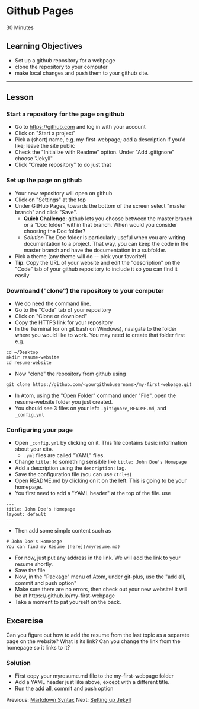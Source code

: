 # Github Pages
30 Minutes

## Learning Objectives
* Set up a github repository for a webpage
* clone the repository to your computer
* make local changes and push them to your github site.

----------------------------------------------------

## Lesson

### Start a repository for the page on github

* Go to https://github.com and  log in with your account
* Click on "Start a project"
* Pick a (short) name, e.g. my-first-webpage; add a description if you'd like; leave the site public
* Check the "Initialize with Readme" option. Under "Add .gitignore" choose "Jekyll"
* Click "Create repository" to do just that

### Set up the page on github
* Your new repository will open on github
* Click on "Settings" at the top
* Under GitHub Pages, towards the bottom of the screen select "master branch" and click "Save".
  * **Quick Challenge**: github lets you choose between the master branch or a "Doc folder" within that branch. When would you consider choosing the Doc folder?
  * *Solution* The Doc folder is particularly useful when you are writing documentation to a project. That way, you can keep the code in the master branch and have the documentation in a subfolder.
* Pick a theme (any theme will do -- pick your favorite!)
* **Tip**: Copy the URL of your website and edit the "description" on the "Code" tab of your github repository to include it so you can find it easily

### Downloand ("clone") the repository to your computer
* We do need the command line.
* Go to the "Code" tab of your repository
* Click on "Clone or download"
* Copy the HTTPS link for your repository
* In the Terminal (or on git bash on Windows), navigate to the folder where you would like to work. You may need to create that folder first e.g.
```
cd ~/Desktop
mkdir resume-website
cd resume-website
```
* Now "clone" the repository from github using
```
git clone https://github.com/<yourgithubusername>/my-first-webpage.git
```
* In Atom, using the "Open Folder" command under "File", open the resume-website folder you just created.
* You should see 3 files on your left: `.gitignore`, `README.md`, and `_config.yml`

### Configuring your page
* Open `_config.yml` by clicking on it. This file contains basic information about your site.
  * `.yml` files are called "YAML" files.
* Change `title:` to something sensible like `title: John Doe's Homepage`
* Add a description using the `description:` tag.
* Save the configuration file (you can use `ctrl+s`)
* Open README.md by clicking on it on the left. This is going to be your homepage.
* You first need to add a "YAML header" at the top of the file. use
```
---
title: John Doe's Homepage
layout: default
---
```

* Then add some simple content such as

```
# John Doe's Homepage
You can find my Resume [here](/myresume.md)
```

* For now, just put any address in the link. We will add the link to your resume shortly.
* Save the file
* Now, in the "Package" menu of Atom, under git-plus, use the "add all, commit and push option"
* Make sure there are no errors, then check out your new website! It will be at https://<yourgithubusername>.github.io/my-first-webpage
* Take a moment to pat yourself on the back.

## Excercise
Can you figure out how to add the resume from the last topic as a separate page on the website?
What is its link? Can you change the link from the homepage so it links to it?

### Solution
* First copy your myresume.md file to the my-first-webpage folder
* Add a YAML header just like above, except with a different title.
* Run the add all, commit and push option






Previous: [Markdown Syntax](01-markdown-syntax.html)  Next: [Setting up Jekyll](03-jekyll-setup.html)
